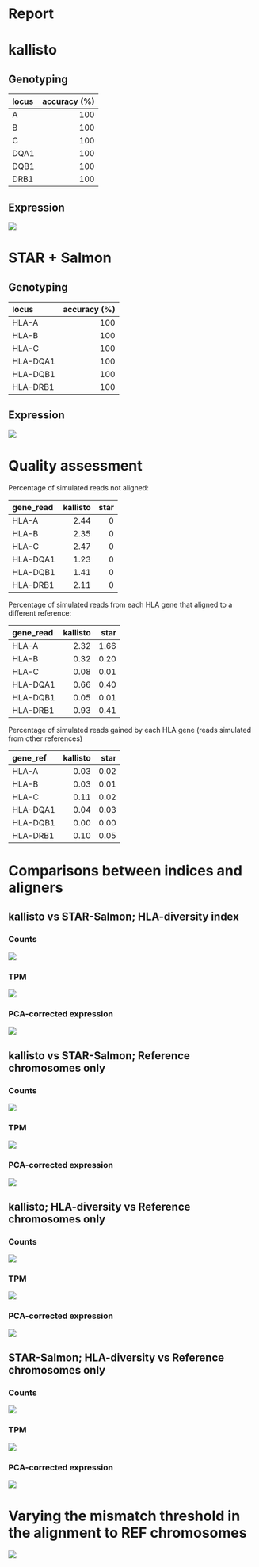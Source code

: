 Report
================

kallisto
========

Genotyping
----------

| locus |  accuracy (%)|
|:------|-------------:|
| A     |           100|
| B     |           100|
| C     |           100|
| DQA1  |           100|
| DQB1  |           100|
| DRB1  |           100|

Expression
----------

![](./plots/kallisto_prop_mapped.png)

STAR + Salmon
=============

Genotyping
----------

| locus    |  accuracy (%)|
|:---------|-------------:|
| HLA-A    |           100|
| HLA-B    |           100|
| HLA-C    |           100|
| HLA-DQA1 |           100|
| HLA-DQB1 |           100|
| HLA-DRB1 |           100|

Expression
----------

![](./plots/star_prop_mapped.png)

Quality assessment
==================

Percentage of simulated reads not aligned:

| gene\_read |  kallisto|  star|
|:-----------|---------:|-----:|
| HLA-A      |      2.44|     0|
| HLA-B      |      2.35|     0|
| HLA-C      |      2.47|     0|
| HLA-DQA1   |      1.23|     0|
| HLA-DQB1   |      1.41|     0|
| HLA-DRB1   |      2.11|     0|

Percentage of simulated reads from each HLA gene that aligned to a different reference:

| gene\_read |  kallisto|  star|
|:-----------|---------:|-----:|
| HLA-A      |      2.32|  1.66|
| HLA-B      |      0.32|  0.20|
| HLA-C      |      0.08|  0.01|
| HLA-DQA1   |      0.66|  0.40|
| HLA-DQB1   |      0.05|  0.01|
| HLA-DRB1   |      0.93|  0.41|

Percentage of simulated reads gained by each HLA gene (reads simulated from other references)

| gene\_ref |  kallisto|  star|
|:----------|---------:|-----:|
| HLA-A     |      0.03|  0.02|
| HLA-B     |      0.03|  0.01|
| HLA-C     |      0.11|  0.02|
| HLA-DQA1  |      0.04|  0.03|
| HLA-DQB1  |      0.00|  0.00|
| HLA-DRB1  |      0.10|  0.05|

Comparisons between indices and aligners
========================================

kallisto vs STAR-Salmon; HLA-diversity index
--------------------------------------------

### Counts

![](./plots/kallisto_vs_star_counts.png)

### TPM

![](./plots/kallisto_vs_star_TPM.png)

### PCA-corrected expression

![](./plots/kallisto_vs_star_10pc.png)

kallisto vs STAR-Salmon; Reference chromosomes only
---------------------------------------------------

### Counts

![](./plots/kallisto_vs_star_CHR_counts.png)

### TPM

![](./plots/kallisto_vs_star_CHR_TPM.png)

### PCA-corrected expression

![](./plots/kallisto_vs_star_CHR_10pc.png)

kallisto; HLA-diversity vs Reference chromosomes only
-----------------------------------------------------

### Counts

![](./plots/kallisto_imgt_vs_chr_counts.png)

### TPM

![](./plots/kallisto_imgt_vs_chr_TPM.png)

### PCA-corrected expression

![](./plots/kallisto_imgt_vs_chr_10pc.png)

STAR-Salmon; HLA-diversity vs Reference chromosomes only
--------------------------------------------------------

### Counts

![](./plots/star_imgt_vs_chr_counts.png)

### TPM

![](./plots/star_imgt_vs_chr_TPM.png)

### PCA-corrected expression

![](./plots/star_imgt_vs_chr_10pc.png)

Varying the mismatch threshold in the alignment to REF chromosomes
==================================================================

![](./plots/star_mismatch_rates.png)
